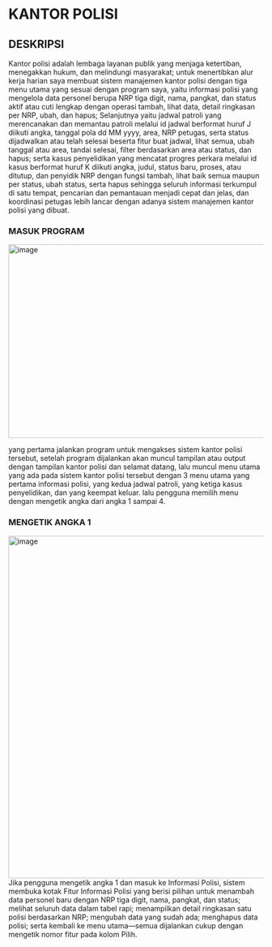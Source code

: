 # KANTOR POLISI

## DESKRIPSI
Kantor polisi adalah lembaga layanan publik yang menjaga ketertiban, menegakkan hukum, dan melindungi masyarakat; untuk menertibkan alur kerja harian saya membuat sistem manajemen kantor polisi dengan tiga menu utama yang sesuai dengan program saya, yaitu informasi polisi yang mengelola data personel berupa NRP tiga digit, nama, pangkat, dan status aktif atau cuti lengkap dengan operasi tambah, lihat data, detail ringkasan per NRP, ubah, dan hapus; Selanjutnya yaitu jadwal patroli yang merencanakan dan memantau patroli melalui id jadwal berformat huruf J diikuti angka, tanggal pola dd MM yyyy, area, NRP petugas, serta status dijadwalkan atau telah selesai beserta fitur buat jadwal, lihat semua, ubah tanggal atau area, tandai selesai, filter berdasarkan area atau status, dan hapus; serta kasus penyelidikan yang mencatat progres perkara melalui id kasus berformat huruf K diikuti angka, judul, status baru, proses, atau ditutup, dan penyidik NRP dengan fungsi tambah, lihat baik semua maupun per status, ubah status, serta hapus sehingga seluruh informasi terkumpul di satu tempat, pencarian dan pemantauan menjadi cepat dan jelas, dan koordinasi petugas lebih lancar dengan adanya sistem manajemen kantor polisi yang dibuat.



### MASUK PROGRAM
<img width="640" height="382" alt="image" src="https://github.com/user-attachments/assets/b36180b7-d4b5-46f3-a60b-341a554f4e03" />

yang pertama jalankan program untuk mengakses sistem kantor polisi tersebut, setelah program dijalankan akan muncul tampilan atau output dengan tampilan kantor polisi dan selamat datang, lalu muncul menu utama yang ada pada sistem kantor polisi tersebut dengan 3 menu utama yang pertama informasi polisi, yang kedua jadwal patroli, yang ketiga kasus penyelidikan, dan yang keempat keluar. lalu pengguna memilih menu dengan mengetik angka dari angka 1 sampai 4.

### MENGETIK ANGKA 1
<img width="640" height="675" alt="image" src="https://github.com/user-attachments/assets/d440d465-193f-413d-8ff1-5b9d4267401c" />
Jika pengguna mengetik angka 1 dan masuk ke Informasi Polisi, sistem membuka kotak Fitur Informasi Polisi yang berisi pilihan untuk menambah data personel baru dengan NRP tiga digit, nama, pangkat, dan status; melihat seluruh data dalam tabel rapi; menampilkan detail ringkasan satu polisi berdasarkan NRP; mengubah data yang sudah ada; menghapus data polisi; serta kembali ke menu utama—semua dijalankan cukup dengan mengetik nomor fitur pada kolom Pilih.

